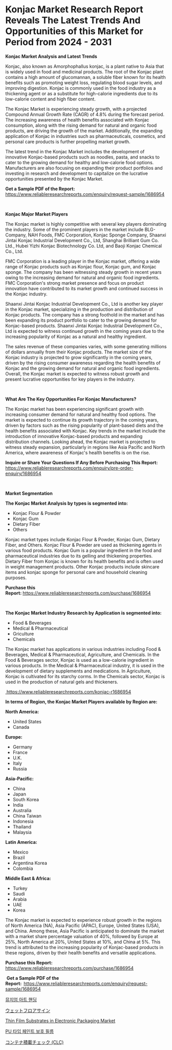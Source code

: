 <p><h1>Konjac Market Research Report Reveals The Latest Trends And Opportunities of this Market for Period from 2024 - 2031</h1></p><p><strong>Konjac Market Analysis and Latest Trends</strong></p>
<p><p>Konjac, also known as Amorphophallus konjac, is a plant native to Asia that is widely used in food and medicinal products. The root of the Konjac plant contains a high amount of glucomannan, a soluble fiber known for its health benefits such as promoting weight loss, regulating blood sugar levels, and improving digestion. Konjac is commonly used in the food industry as a thickening agent or as a substitute for high-calorie ingredients due to its low-calorie content and high fiber content.</p><p>The Konjac Market is experiencing steady growth, with a projected Compound Annual Growth Rate (CAGR) of 4.8% during the forecast period. The increasing awareness of health benefits associated with Konjac consumption, along with the rising demand for natural and organic food products, are driving the growth of the market. Additionally, the expanding application of Konjac in industries such as pharmaceuticals, cosmetics, and personal care products is further propelling market growth.</p><p>The latest trend in the Konjac Market includes the development of innovative Konjac-based products such as noodles, pasta, and snacks to cater to the growing demand for healthy and low-calorie food options. Manufacturers are also focusing on expanding their product portfolios and investing in research and development to capitalize on the lucrative opportunities presented by the Konjac Market.</p></p>
<p><strong>Get a Sample PDF of the Report:&nbsp;</strong> <a href="https://www.reliableresearchreports.com/enquiry/request-sample/1686954">https://www.reliableresearchreports.com/enquiry/request-sample/1686954</a></p>
<p>&nbsp;</p>
<p><strong>Konjac Major Market Players</strong></p>
<p><p>The Konjac market is highly competitive with several key players dominating the industry. Some of the prominent players in the market include BLG-Company, NAH Foods, FMC Corporation, Konjac Sponge Company, Shaanxi Jintai Konjac Industrial Development Co., Ltd, Shanghai Brilliant Gum Co. Ltd., Hubei Yizhi Konjac Biotechnology Co. Ltd, and Baoji Konjac Chemical Co., Ltd.</p><p>FMC Corporation is a leading player in the Konjac market, offering a wide range of Konjac products such as Konjac flour, Konjac gum, and Konjac sponge. The company has been witnessing steady growth in recent years owing to the increasing demand for natural and organic food ingredients. FMC Corporation's strong market presence and focus on product innovation have contributed to its market growth and continued success in the Konjac industry.</p><p>Shaanxi Jintai Konjac Industrial Development Co., Ltd is another key player in the Konjac market, specializing in the production and distribution of Konjac products. The company has a strong foothold in the market and has been expanding its product portfolio to cater to the growing demand for Konjac-based products. Shaanxi Jintai Konjac Industrial Development Co., Ltd is expected to witness continued growth in the coming years due to the increasing popularity of Konjac as a natural and healthy ingredient.</p><p>The sales revenue of these companies varies, with some generating millions of dollars annually from their Konjac products. The market size of the Konjac industry is projected to grow significantly in the coming years, driven by the rising consumer awareness regarding the health benefits of Konjac and the growing demand for natural and organic food ingredients. Overall, the Konjac market is expected to witness robust growth and present lucrative opportunities for key players in the industry.</p></p>
<p>&nbsp;</p>
<p><strong>What Are The Key Opportunities For Konjac Manufacturers?</strong></p>
<p><p>The Konjac market has been experiencing significant growth with increasing consumer demand for natural and healthy food options. The market is expected to continue its growth trajectory in the coming years, driven by factors such as the rising popularity of plant-based diets and the health benefits associated with Konjac. Key trends in the market include the introduction of innovative Konjac-based products and expanding distribution channels. Looking ahead, the Konjac market is projected to witness steady expansion, particularly in regions like Asia Pacific and North America, where awareness of Konjac's health benefits is on the rise.</p></p>
<p><strong>Inquire or Share Your Questions If Any Before Purchasing This Report:</strong> <a href="https://www.reliableresearchreports.com/enquiry/pre-order-enquiry/1686954">https://www.reliableresearchreports.com/enquiry/pre-order-enquiry/1686954</a></p>
<p>&nbsp;</p>
<p><strong>Market Segmentation</strong></p>
<p><strong>The Konjac Market Analysis by types is segmented into:</strong></p>
<p><ul><li>Konjac Flour & Powder</li><li>Konjac Gum</li><li>Dietary Fiber</li><li>Others</li></ul></p>
<p><p>Konjac market types include Konjac Flour & Powder, Konjac Gum, Dietary Fiber, and Others. Konjac Flour & Powder are used as thickening agents in various food products. Konjac Gum is a popular ingredient in the food and pharmaceutical industries due to its gelling and thickening properties. Dietary Fiber from Konjac is known for its health benefits and is often used in weight management products. Other Konjac products include skincare items and konjac sponge for personal care and household cleaning purposes.</p></p>
<p><strong>Purchase this Report:&nbsp;</strong><a href="https://www.reliableresearchreports.com/purchase/1686954">https://www.reliableresearchreports.com/purchase/1686954</a></p>
<p>&nbsp;</p>
<p><strong>The Konjac Market Industry Research by Application is segmented into:</strong></p>
<p><ul><li>Food & Beverages</li><li>Medical & Pharmaceutical</li><li>Griculture</li><li>Chemicals</li></ul></p>
<p><p>The Konjac market has applications in various industries including Food & Beverages, Medical & Pharmaceutical, Agriculture, and Chemicals. In the Food & Beverages sector, Konjac is used as a low-calorie ingredient in various products. In the Medical & Pharmaceutical industry, it is used in the development of dietary supplements and medications. In Agriculture, Konjac is cultivated for its starchy corms. In the Chemicals sector, Konjac is used in the production of natural gels and thickeners.</p></p>
<p><a href="https://www.reliableresearchreports.com/konjac-r1686954">&nbsp;https://www.reliableresearchreports.com/konjac-r1686954</a></p>
<p><strong>In terms of Region, the Konjac Market Players available by Region are:</strong></p>
<p>
    <p> <strong> North America: </strong>
        <ul>
            <li>United States</li>
            <li>Canada</li>
        </ul>
        </p> 
    <p> <strong> Europe: </strong>
        <ul>
            <li>Germany</li>
            <li>France</li>
            <li>U.K.</li>
            <li>Italy</li>
            <li>Russia</li>
        </ul>
        </p> 
    <p> <strong> Asia-Pacific: </strong>
        <ul>
            <li>China</li>
            <li>Japan</li>
            <li>South Korea</li>
            <li>India</li>
            <li>Australia</li>
            <li>China Taiwan</li>
            <li>Indonesia</li>
            <li>Thailand</li>
            <li>Malaysia</li>
        </ul>
        </p> 
    <p> <strong> Latin America: </strong>
        <ul>
            <li>Mexico</li>
            <li>Brazil</li>
            <li>Argentina Korea</li>
            <li>Colombia</li>
        </ul>
        </p> 
    <p> <strong> Middle East & Africa: </strong>
        <ul>
            <li>Turkey</li>
            <li>Saudi</li>
            <li>Arabia</li>
            <li>UAE</li>
            <li>Korea</li>
        </ul>
    </p>
    </p>
<p><p>The Konjac market is expected to experience robust growth in the regions of North America (NA), Asia Pacific (APAC), Europe, United States (USA), and China. Among these, Asia Pacific is anticipated to dominate the market with a market share percentage valuation of 40%, followed by Europe at 25%, North America at 20%, United States at 10%, and China at 5%. This trend is attributed to the increasing popularity of Konjac-based products in these regions, driven by their health benefits and versatile applications.</p></p>
<p><strong>Purchase this Report: </strong><a href="https://www.reliableresearchreports.com/purchase/1686954">https://www.reliableresearchreports.com/purchase/1686954</a></p>
<p>&nbsp;<strong>Get a Sample PDF of the Report:&nbsp;&nbsp;</strong><a href="https://www.reliableresearchreports.com/enquiry/request-sample/1686954">https://www.reliableresearchreports.com/enquiry/request-sample/1686954</a></p>
<p><strong></strong></p>
<p><p><a href="https://medium.com/@bereniceroberts1978/%EB%AF%B8%EC%88%A0-%EB%B0%95%EB%AC%BC%EA%B4%80-%EC%8B%9C%EC%9E%A5-%EC%A1%B0%EC%82%AC-%EB%B0%8F-%EC%82%B0%EC%97%85-%EC%A7%84%ED%99%94-%EB%B0%8F-2031%EB%85%84%EA%B9%8C%EC%A7%80-%EC%98%88%EC%B8%A1-a095edcfd24a">뮤지엄 아트 핸딩</a></p><p><a href="https://github.com/LuzHills1972/Market-Research-Report-List-1/blob/main/5350493150569.md">ウェットフロアサイン</a></p><p><a href="https://github.com/Hunterico88/Market-Research-Report-List-1/blob/main/thin-film-substrates-in-electronic-packaging-market.md">Thin Film Substrates in Electronic Packaging Market</a></p><p><a href="https://github.com/oajzkywllm460/Market-Research-Report-List-2/blob/main/8835485160500.md">PU 타입 페인트 보호 필름</a></p><p><a href="https://medium.com/@hopedjones22024/%E3%82%B3%E3%83%B3%E3%83%86%E3%83%8A%E6%90%AD%E8%BC%89%E3%83%81%E3%82%A7%E3%83%83%E3%82%AF-clc-%E5%B8%82%E5%A0%B4%E3%81%AE%E3%82%B5%E3%82%A4%E3%82%BA%E3%81%A8%E3%82%B7%E3%82%A7%E3%82%A2%E5%88%86%E6%9E%90-%E6%88%90%E9%95%B7%E3%83%88%E3%83%AC%E3%83%B3%E3%83%89%E3%81%A8%E4%BA%88%E6%B8%AC-2024%E5%B9%B4-2031%E5%B9%B4-5d1912b68051">コンテナ積載チェック (CLC)</a></p></p>